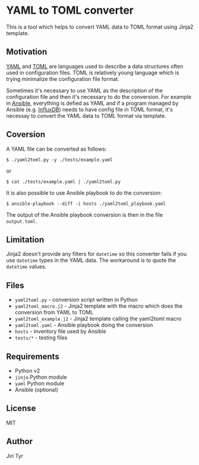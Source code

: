 YAML to TOML converter
======================

This is a tool which helps to convert YAML data to TOML format using Jinja2
template.


Motivation
----------

[YAML](http://www.yaml.org/) and [TOML](https://github.com/toml-lang/toml) are
languages used to describe a data structures often used in configuration files.
TOML is relatively young language which is trying minimalize the configuration
file format.

Sometimes it's necessary to use YAML as the description of the configuration file
and then it's necessary to do the conversion. For example in
[Ansible](http://ansible.com), everything is defied as YAML and if a program
managed by Ansible (e.g. [InfluxDB](http://influxdb.com)) needs to have config
file in TOML format, it's necessay to convert the YAML data to TOML format via
template.


Coversion
---------

A YAML file can be converted as follows:

```
$ ./yaml2toml.py -y ./tests/example.yaml
```

or

```
$ cat ./tests/example.yaml | ./yaml2toml.py
```

It is also possible to use Ansible playbook to do the conversion:

```
$ ansible-playbook --diff -i hosts ./yaml2toml_playbook.yaml
```

The output of the Ansible playbook conversion is then in the file `output.toml`.


Limitation
----------

Jinja2 doesn't provide any filters for `datetime` so this converter fails if you
use `datetime` types in the YAML data. The workaround is to quote the `datetime`
values.


Files
-----

- `yaml2toml.py` - conversion script written in Python
- `yaml2toml_macro.j2` - Jinja2 template with the macro which does the conversion
   from YAML to TOML
- `yaml2toml_example.j2` - Jinja2 template calling the yaml2toml macro
- `yaml2toml.yaml` - Ansible playbook doing the conversion
- `hosts` - inventory file used by Ansible
- `tests/*` - testing files


Requirements
------------

- Python v2
- `jinja` Python module
- `yaml` Python module
- Ansible (optional)


License
-------

MIT


Author
------

Jiri Tyr
